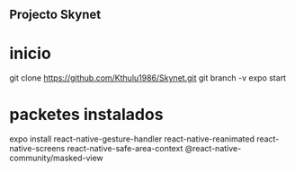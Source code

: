 ## Projecto Skynet

# inicio
git clone https://github.com/Kthulu1986/Skynet.git
git branch -v 
expo start 


# packetes instalados
expo install react-native-gesture-handler react-native-reanimated react-native-screens react-native-safe-area-context @react-native-community/masked-view